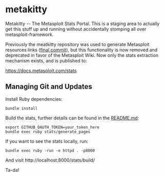 metakitty
=========

Metakitty -- The Metasploit Stats Portal. This is a staging area to
actually get this stuff up and running without accidentally stomping all
over metasploit-framework.

Previously the meatkitty repository was used to generate Metasploit resources  links ([final commit](https://github.com/rapid7/metakitty/tree/a42d767ec24aa688737617bfaea00577b16bb4d4)), but this functionality is now removed and deprecated in favor of the Metasploit Wiki. Now only the stats extraction mechanism exists, and is published to:

https://docs.metasploit.com/stats

## Managing Git and Updates

Install Ruby dependencies:

```
bundle install
```

Build the stats, further details can be found in the [README.md](./stats/README.md):

```
export GITHUB_OAUTH_TOKEN=your_token_here
bundle exec ruby stats/generate_pages
```

If you want to see the stats locally, run:

```
bundle exec ruby -run -e httpd . -p8000
```

And visit http://localhost:8000/stats/build/

Ta-da!
